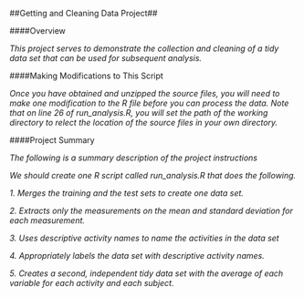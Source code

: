 
##Getting and Cleaning Data Project##

####Overview

*This project serves to demonstrate the collection and cleaning of a tidy data set that can be used for subsequent analysis.*

####Making Modifications to This Script

*Once you have obtained and unzipped the source files, you will need to make one modification to the R file before you can process the data. Note that on line 26 of run_analysis.R, you will set the path of the working directory to relect the location of the source files in your own directory.*

####Project Summary

*The following is a summary description of the project instructions*

*We should create one R script called run_analysis.R that does the following.*

*1. Merges the training and the test sets to create one data set.*

*2. Extracts only the measurements on the mean and standard deviation for each measurement.*

*3. Uses descriptive activity names to name the activities in the data set*

*4. Appropriately labels the data set with descriptive activity names.*

*5. Creates a second, independent tidy data set with the average of each variable for each activity and each subject.*




